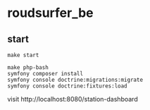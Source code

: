 # roudsurfer_be

## start
```shell
make start
```
```shell
make php-bash
symfony composer install
symfony console doctrine:migrations:migrate
symfony console doctrine:fixtures:load
```

visit http://localhost:8080/station-dashboard
